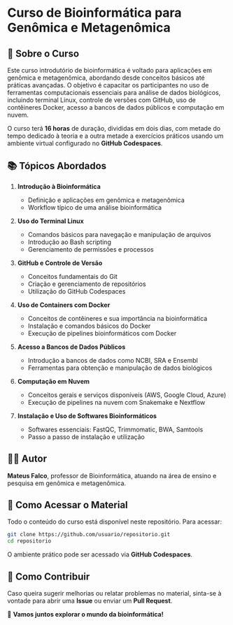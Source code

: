 # Curso de Bioinformática para Genômica e Metagenômica

## 📌 Sobre o Curso
Este curso introdutório de bioinformática é voltado para aplicações em genômica e metagenômica, abordando desde conceitos básicos até práticas avançadas. O objetivo é capacitar os participantes no uso de ferramentas computacionais essenciais para análise de dados biológicos, incluindo terminal Linux, controle de versões com GitHub, uso de contêineres Docker, acesso a bancos de dados públicos e computação em nuvem.

O curso terá **16 horas** de duração, divididas em dois dias, com metade do tempo dedicado à teoria e a outra metade a exercícios práticos usando um ambiente virtual configurado no **GitHub Codespaces**.

## 📚 Tópicos Abordados
1. **Introdução à Bioinformática**
   - Definição e aplicações em genômica e metagenômica
   - Workflow típico de uma análise bioinformática

2. **Uso do Terminal Linux**
   - Comandos básicos para navegação e manipulação de arquivos
   - Introdução ao Bash scripting
   - Gerenciamento de permissões e processos

3. **GitHub e Controle de Versão**
   - Conceitos fundamentais do Git
   - Criação e gerenciamento de repositórios
   - Utilização do GitHub Codespaces

4. **Uso de Containers com Docker**
   - Conceitos de contêineres e sua importância na bioinformática
   - Instalação e comandos básicos do Docker
   - Execução de pipelines bioinformáticos com Docker

5. **Acesso a Bancos de Dados Públicos**
   - Introdução a bancos de dados como NCBI, SRA e Ensembl
   - Ferramentas para obtenção e manipulação de dados biológicos

6. **Computação em Nuvem**
   - Conceitos gerais e serviços disponíveis (AWS, Google Cloud, Azure)
   - Execução de pipelines na nuvem com Snakemake e Nextflow

7. **Instalação e Uso de Softwares Bioinformáticos**
   - Softwares essenciais: FastQC, Trimmomatic, BWA, Samtools
   - Passo a passo de instalação e utilização

## 👨‍🏫 Autor
**Mateus Falco**, professor de Bioinformática, atuando na área de ensino e pesquisa em genômica e metagenômica.

## 🔗 Como Acessar o Material
Todo o conteúdo do curso está disponível neste repositório. Para acessar:
```bash
git clone https://github.com/usuario/repositorio.git
cd repositorio
```
O ambiente prático pode ser acessado via **GitHub Codespaces**.

## 📢 Como Contribuir
Caso queira sugerir melhorias ou relatar problemas no material, sinta-se à vontade para abrir uma **Issue** ou enviar um **Pull Request**.

🚀 **Vamos juntos explorar o mundo da bioinformática!**
